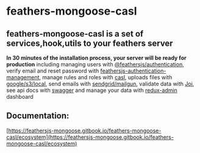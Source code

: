 # feathers-mongoose-casl

## feathers-mongoose-casl is a set of services,hook,utils to your feathers server

**In 30 minutes of the installation process, your server will be ready for production** including managing users with [@feathersjs/authentication](https://github.com/feathersjs/authentication), verify email and reset password with [feathersjs-authentication-management](https://github.com/feathers-plus/feathers-authentication-management), manage rules and roles with [casl](https://github.com/stalniy/casl), uploads files with [google/s3/local](https://github.com/feathersjs-ecosystem/feathers-blob), send emails with [sendgrid/mailgun](https://github.com/feathersjs-ecosystem/feathers-mailer), validate data with [Joi](https://github.com/hapijs/joi), see api docs with [swagger](https://swagger.io/) and manage your data with [redux-admin](https://www.npmjs.com/package/redux-admin) dashboard

## Documentation:
[https://feathersjs-mongoose.gitbook.io/feathers-mongoose-casl/ecosystem](https://feathersjs-mongoose.gitbook.io/feathers-mongoose-casl/ecosystem)
